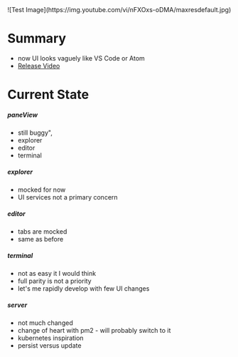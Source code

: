 <h1 style="display:none"></h1>
![Test Image](https://img.youtube.com/vi/nFXOxs-oDMA/maxresdefault.jpg)

Summary
=======
  - now UI looks vaguely like VS Code or Atom
  - [Release Video](https://youtu.be/nFXOxs-oDMA)

Current State
=============
##### paneView
  - still buggy",
  - explorer
  - editor
  - terminal

##### explorer
  - mocked for now
  - UI services not a primary concern

##### editor
  - tabs are mocked
  - same as before

##### terminal
  - not as easy it I would think
  - full parity is not a priority
  - let's me rapidly develop with few UI changes

##### server
  - not much changed
  - change of heart with pm2 - will probably switch to it
  - kubernetes inspiration
  - persist versus update